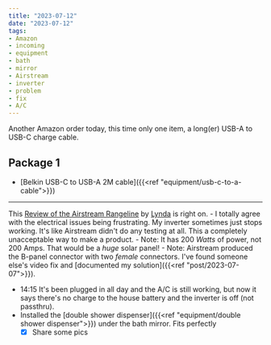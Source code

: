 ```yaml
---
title: "2023-07-12"
date: "2023-07-12"
tags:
- Amazon
- incoming
- equipment
- bath
- mirror
- Airstream
- inverter
- problem
- fix
- A/C
---
```

Another Amazon order today, this time only one item, a long(er) USB-A to USB-C charge cable.
## Package 1
- [Belkin USB-C to USB-A 2M cable]({{<ref "equipment/usb-c-to-a-cable">}})

---

This [Review of the Airstream Rangeline](https://tincanpilgrim.com/2023/07/12/review-of-the-airstream-rangeline/) by [Lynda](https://tincanpilgrim.com/author/lyndarozell/) is right on.
	- I totally agree with the electrical issues being frustrating. My inverter sometimes just stops working. It's like Airstream didn't do any testing at all. This a completely unacceptable way to make a product.
	- Note: It has 200 *Watts* of power, not 200 Amps. That would be a *huge* solar panel!
	- Note: Airstream produced the B-panel connector with two *female* connectors. I've found someone else's video fix and [documented my solution]({{<ref "post/2023-07-07">}}).
- 14:15 It's been plugged in all day and the A/C is still working, but now it says there's no charge to the house battery and the inverter is off (not passthru).
- Installed the [double shower dispenser]({{<ref "equipment/double shower dispenser">}}) under the bath mirror. Fits perfectly
	- [x] Share some pics
